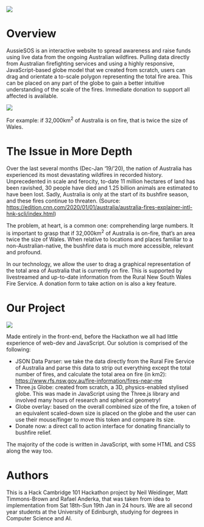 ![](https://github.com/rafaelanderka/hackcambridge101/blob/master/images/AussieSOS.png?raw=true)

# Overview

AussieSOS is an interactive website to spread awareness and raise funds using live data from the ongoing Australian wildfires. Pulling data directly from Australian firefighting services and using a highly responsive, JavaScript-based globe model that we created from scratch, users can drag and orientate a to-scale polygon representing the total fire area. This can be placed on any part of the globe to gain a better intuitive understanding of the scale of the fires. Immediate donation to support all affected is available.

![](https://github.com/rafaelanderka/hackcambridge101/blob/master/promo/aussiesos-loop.gif?raw=true)

For example: if 32,000km<sup>2</sup> of Australia is on fire, that is twice the size of Wales. 

# The Issue in More Depth

Over the last several months (Dec-Jan ‘19/’20), the nation of Australia has experienced its most devastating wildfires in recorded history. Unprecedented in scale and ferocity, to-date 11 million hectares of land has been ravished, 30 people have died and 1.25 billion animals are estimated to have been lost. Sadly, Australia is only at the start of its bushfire season, and these fires continue to threaten. (Source: https://edition.cnn.com/2020/01/01/australia/australia-fires-explainer-intl-hnk-scli/index.html)

The problem, at heart, is a common one: comprehending large numbers. It is important to grasp that if 32,000km<sup>2</sup> of Australia is on-fire, that’s an area twice the size of Wales. When relative to locations and places familiar to a non-Australian-native, the bushfire data is much more accessible, relevant and profound. 

In our technology, we allow the user to drag a graphical representation of the total area of Australia that is currently on fire. This is supported by livestreamed and up-to-date information from the Rural New South Wales Fire Service. A donation form to take action on is also a key feature.

# Our Project

![](https://github.com/rafaelanderka/hackcambridge101/blob/master/promo/aussiesos-zoom.gif?raw=true)

Made entirely in the front-end, before the Hackathon we all had little experience of web-dev and JavaScript. Our solution is comprised of the following:

- JSON Data Parser: we take the data directly from the Rural Fire Service of Australia and parse this data to strip out everything except the total number of fires, and calculate the total area on fire (in km2): https://www.rfs.nsw.gov.au/fire-information/fires-near-me
- Three.js Globe: created from scratch, a 3D, physics-enabled stylised globe. This was made in JavaScript using the Three.js library and involved many hours of research and spherical geometry!
- Globe overlay: based on the overall combined size of the fire, a token of an equivalent scaled-down size is placed on the globe and the user can use their mouse/finger to move this token and compare its size.
- Donate now: a direct call to action interface for donating financially to bushfire relief.

The majority of the code is written in JavaScript, with some HTML and CSS along the way too.

# Authors

This is a Hack Cambridge 101 Hackathon project by Neil Weidinger, Matt Timmons-Brown and Rafael Anderka, that was taken from idea to implementation from Sat 18th-Sun 19th Jan in 24 hours. We are all second year students at the University of Edinburgh, studying for degrees in Computer Science and AI.
